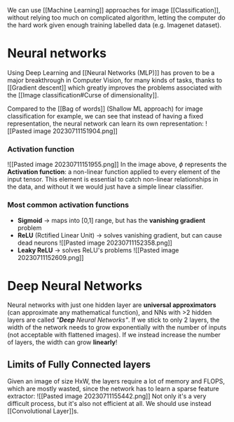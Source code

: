 We can use [[Machine Learning]] approaches for image [[Classification]], without relying too much on complicated algorithm, letting the computer do the hard work given enough training labelled data (e.g. Imagenet dataset).

# Neural networks
Using Deep Learning and [[Neural Networks (MLP)]] has proven to be a major breakthrough in Computer Vision, for many kinds of tasks, thanks to [[Gradient descent]] which greatly improves the problems associated with the [[Image classification#Curse of dimensionality]].

Compared to the [[Bag of words]] (Shallow ML approach) for image classification for example, we can see that instead of having a fixed representation, the neural network can learn its own representation:
![[Pasted image 20230711151904.png]]
### Activation function
![[Pasted image 20230711151955.png]]
In the image above, $\phi$ represents the **Activation function**: a non-linear function applied to every element of the input tensor.
This element is essential to catch non-linear relationships in the data, and without it we would just have a simple linear classifier.
### Most common activation functions
- **Sigmoid** -> maps into [0,1] range, but has the **vanishing gradient** problem
- **ReLU** (Rctified Linear Unit) -> solves vanishing gradient, but can cause dead neurons
![[Pasted image 20230711152358.png]]
- **Leaky ReLU** -> solves ReLU's problems 
![[Pasted image 20230711152609.png]]
# Deep Neural Networks
Neural networks with just one hidden layer are **universal approximators** (can approximate any mathematical function), and NNs with >2 hidden layers are called _"**Deep** Neural Networks"_.
If we stick to only 2 layers, the width of the network needs to grow exponentially with the number of inputs (not acceptable with flattened images). If we instead increase the number of layers, the width can grow **linearly**!

## Limits of Fully Connected layers
Given an image of size HxW, the layers require a lot of memory and FLOPS, which are mostly wasted, since the network has to learn a sparse feature extractor:
![[Pasted image 20230711155442.png]]
Not only it's a very difficult process, but it's also not efficient at all.
We should use instead [[Convolutional Layer]]s.

